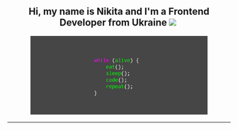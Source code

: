 <h2 align="center">  Hi, my name is Nikita and I'm a Frontend Developer from Ukraine <img src="https://media.giphy.com/media/hvRJCLFzcasrR4ia7z/giphy.gif" width="30px"/>&nbsp; </h2>

<div align="center" margin="10px">
    <img src="images/preview-photo.jpg" width="400px" />
</div>

---

